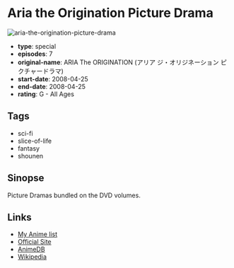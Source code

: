 # Aria the Origination Picture Drama

![aria-the-origination-picture-drama](https://cdn.myanimelist.net/images/anime/13/36237.jpg)

-   **type**: special
-   **episodes**: 7
-   **original-name**: ARIA The ORIGINATION (アリア ジ・オリジネーション ピクチャードラマ)
-   **start-date**: 2008-04-25
-   **end-date**: 2008-04-25
-   **rating**: G - All Ages

## Tags

-   sci-fi
-   slice-of-life
-   fantasy
-   shounen

## Sinopse

Picture Dramas bundled on the DVD volumes.

## Links

-   [My Anime list](https://myanimelist.net/anime/5196/Aria_the_Origination_Picture_Drama)
-   [Official Site](http://www.ariacompany.net/index2.htm)
-   [AnimeDB](http://anidb.info/perl-bin/animedb.pl?show=anime&aid=5424)
-   [Wikipedia](http://en.wikipedia.org/wiki/Aria_the_Origination)
